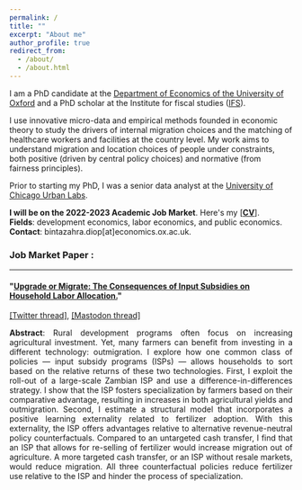 ```yaml
---
permalink: /
title: ""
excerpt: "About me"
author_profile: true
redirect_from: 
  - /about/
  - /about.html
---
```





I am a PhD candidate at the [Department of Economics of the University of Oxford](https://www.economics.ox.ac.uk/) and a PhD scholar at the Institute for fiscal studies ([IFS](https://ifs.org.uk/)).  
  
I use innovative micro-data and empirical methods founded in economic theory to study the drivers of internal migration choices and the matching of healthcare workers and facilities at the country level. My work aims to understand migration and location choices of people under constraints, both positive (driven by central policy choices) and normative (from fairness principles).  

Prior to starting my PhD, I was a senior data analyst at the [University of Chicago Urban Labs](https://urbanlabs.uchicago.edu/).  
  
**I will be on the 2022-2023 Academic Job Market**. Here's my [[**CV**](http://bzdiop.github.io/files/AboutMe/Diop_CV.pdf)].  
**Fields**: development economics, labor economics, and public economics.  
**Contact**: bintazahra.diop[at]economics.ox.ac.uk.  


### Job Market Paper : 
---

#### "[Upgrade or Migrate: The Consequences of Input Subsidies on Household Labor Allocation.](https://bzdiop.github.io/files/JMP/Diop_JMP.pdf)"
[[Twitter thread]](https://twitter.com/bzdiop/status/1590635155634675713), [[Mastodon thread]](https://econtwitter.net/@bzdiop/109319384894004231)  
<p style='text-align: justify;'>  <b> Abstract</b>:   Rural development programs often focus on increasing agricultural investment. Yet, many farmers can benefit from investing in a different  technology: outmigration. I explore how one common class of policies — input subsidy programs (ISPs) — allows households to sort based on the relative returns of these two technologies. First, I exploit the roll-out of a large-scale Zambian ISP and use a difference-in-differences strategy. I show that the ISP fosters specialization by farmers based on their comparative advantage, resulting in increases in both agricultural yields and outmigration. Second, I estimate a structural model that incorporates a positive learning externality related to fertilizer adoption. With this externality, the ISP offers advantages relative to alternative revenue-neutral policy counterfactuals. Compared to an untargeted cash transfer, I find that an ISP that allows for re-selling of fertilizer would increase migration out of agriculture. A more targeted cash transfer, or an ISP without resale markets, would reduce migration. All three counterfactual policies reduce fertilizer use relative to the ISP and hinder the process of specialization.</p>

